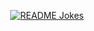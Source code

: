 <p align="center">
  <a href="https://readme-jokes.vercel.app"><img align="center" src="https://readme-jokes.vercel.app/api" alt="README Jokes"></a>
</p>
  
<!--<p align="center">
  <picture>
    <source media="(prefers-color-scheme: dark)" src="https://github-readme-streak-stats.herokuapp.com/?user=rept0id&theme=tokyonight">
    <img alt="" src="https://github-readme-streak-stats.herokuapp.com/?user=rept0id">
  </picture>
</p>

<p align="center">
  ![Snake animation](https://github.com/madushadhanushka/github-readme/blob/output/github-contribution-snake.svg)
</p>-->
